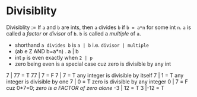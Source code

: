 # Divisiblity


Divisiblity := If `a` and `b` are ints, then `a` divides `b` if `b = a*n` for some int `n`. `a` is called a *factor* or *divisor* of `b`. `b` is called a *multiple* of `a`.

- shorthand `a divides b` is `a | b` i.e. `divisor | multiple`
- (ab e Z AND b=a*n) . a | b
- int `p` is even exactly when `2 | p`
- zero being even is a special case cuz zero is divisible by any int


7  | 77 = T
77 | 7  = F
7  | 7  = T  any integer is divisible by itself
7  | 1  = T  any integer is divisible by one
7  | 0  = T  zero is divisible by any integer
0  | 7  = F  cuz 0*7=0; *zero is a FACTOR of zero alone* 
-3 | 12 = T
3  |-12 = T
